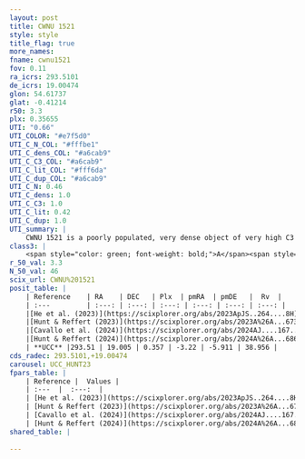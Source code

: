 ```yaml
---
layout: post
title: CWNU 1521
style: style
title_flag: true
more_names: 
fname: cwnu1521
fov: 0.11
ra_icrs: 293.5101
de_icrs: 19.00474
glon: 54.61737
glat: -0.41214
r50: 3.3
plx: 0.35655
UTI: "0.66"
UTI_COLOR: "#e7f5d0"
UTI_C_N_COL: "#fffbe1"
UTI_C_dens_COL: "#a6cab9"
UTI_C_C3_COL: "#a6cab9"
UTI_C_lit_COL: "#fff6da"
UTI_C_dup_COL: "#a6cab9"
UTI_C_N: 0.46
UTI_C_dens: 1.0
UTI_C_C3: 1.0
UTI_C_lit: 0.42
UTI_C_dup: 1.0
UTI_summary: |
    CWNU 1521 is a poorly populated, very dense object of very high C3 quality. It was recently reported in the literature.
class3: |
    <span style="color: green; font-weight: bold;">A</span><span style="color: green; font-weight: bold;">A</span>
r_50_val: 3.3
N_50_val: 46
scix_url: CWNU%201521
posit_table: |
    | Reference    | RA    | DEC   | Plx  | pmRA  | pmDE   |  Rv  |
    | :---         | :---: | :---: | :---: | :---: | :---: | :---: |
    |[He et al. (2023)](https://scixplorer.org/abs/2023ApJS..264....8H) | 293.52 | 19.003 | 0.375 | -3.222 | -5.921 | -- |
    |[Hunt & Reffert (2023)](https://scixplorer.org/abs/2023A%26A...673A.114H) | 293.503 | 18.983 | 0.35 | -3.212 | -5.916 | 39.044 |
    |[Cavallo et al. (2024)](https://scixplorer.org/abs/2024AJ....167...12C) | 293.508 | 18.999 | 0.349 | -- | -- | -- |
    |[Hunt & Reffert (2024)](https://scixplorer.org/abs/2024A%26A...686A..42H) | 293.503 | 18.983 | 0.35 | -3.212 | -5.916 | 39.044 |
    | **UCC** |293.51 | 19.005 | 0.357 | -3.22 | -5.911 | 38.956 | 
cds_radec: 293.5101,+19.00474
carousel: UCC_HUNT23
fpars_table: |
    | Reference |  Values |
    | :---  |  :---:  |
    | [He et al. (2023)](https://scixplorer.org/abs/2023ApJS..264....8H) | `A0=4.25, m-M=11.85, logAge=7.55` |
    | [Hunt & Reffert (2023)](https://scixplorer.org/abs/2023A%26A...673A.114H) | `AV50=3.985, diffAV50=2.512, MOD50=12.198, logAge50=7.15` |
    | [Cavallo et al. (2024)](https://scixplorer.org/abs/2024AJ....167...12C) | `AV50=3.66, dMod50=12.38, logAge50=7.64, [Fe/H]50=0.78` |
    | [Hunt & Reffert (2024)](https://scixplorer.org/abs/2024A%26A...686A..42H) | `MassJ=741.160` |
shared_table: |
    
---
```

